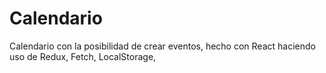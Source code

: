 # Calendario
Calendario con la posibilidad de crear eventos, hecho con React haciendo uso de Redux, Fetch, LocalStorage,
